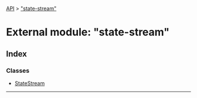 [API](../README.md) > ["state-stream"](../modules/_state_stream_.md)

# External module: "state-stream"

## Index

### Classes

* [StateStream](../classes/_state_stream_.statestream.md)

---

